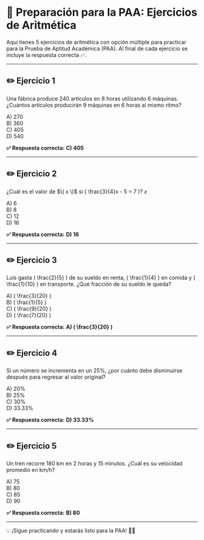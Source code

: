 # 🧠 Preparación para la PAA: Ejercicios de Aritmética

Aquí tienes 5 ejercicios de aritmética con opción múltiple para practicar para la Prueba de Aptitud Académica (PAA). Al final de cada ejercicio se incluye la respuesta correcta ✅.

---

## ✏️ Ejercicio 1
Una fábrica produce 240 artículos en 8 horas utilizando 6 máquinas. ¿Cuántos artículos producirán 9 máquinas en 6 horas al mismo ritmo?

A) 270  
B) 360  
C) 405  
D) 540  

**✅ Respuesta correcta:** **C) 405**

---

## ✏️ Ejercicio 2
¿Cuál es el valor de $\( x \)$ si \( \frac{3}{4}x - 5 = 7 \)?
$x$

A) 6  
B) 8  
C) 12  
D) 16  

**✅ Respuesta correcta:** **D) 16**

---

## ✏️ Ejercicio 3
Luis gasta \( \frac{2}{5} \) de su sueldo en renta, \( \frac{1}{4} \) en comida y \( \frac{1}{10} \) en transporte. ¿Qué fracción de su sueldo le queda?

A) \( \frac{3}{20} \)  
B) \( \frac{1}{5} \)  
C) \( \frac{9}{20} \)  
D) \( \frac{7}{20} \)  

**✅ Respuesta correcta:** **A) \( \frac{3}{20} \)**

---

## ✏️ Ejercicio 4
Si un número se incrementa en un 25%, ¿por cuánto debe disminuirse después para regresar al valor original?

A) 20%  
B) 25%  
C) 30%  
D) 33.33%  

**✅ Respuesta correcta:** **D) 33.33%**

---

## ✏️ Ejercicio 5
Un tren recorre 180 km en 2 horas y 15 minutos. ¿Cuál es su velocidad promedio en km/h?

A) 75  
B) 80  
C) 85  
D) 90  

**✅ Respuesta correcta:** **B) 80**

---

💡 ¡Sigue practicando y estarás listo para la PAA! 💪📘
